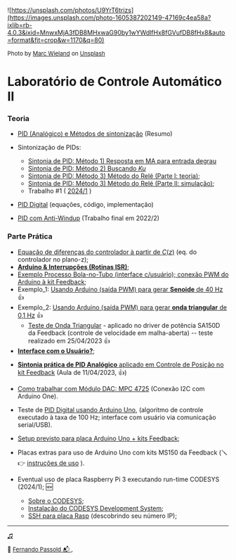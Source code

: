 <!-- title: Lab Controle 2 -->

![https://unsplash.com/photos/U9YrT6trizs](https://images.unsplash.com/photo-1605387202149-47169c4ea58a?ixlib=rb-4.0.3&ixid=MnwxMjA3fDB8MHxwaG90by1wYWdlfHx8fGVufDB8fHx8&auto=format&fit=crop&w=1170&q=80)

<font size="2">
Photo by <a href="https://unsplash.com/@marcwieland95?utm_source=unsplash&utm_medium=referral&utm_content=creditCopyText">Marc Wieland</a> on <a href="https://unsplash.com/s/photos/sailing?utm_source=unsplash&utm_medium=referral&utm_content=creditCopyText">Unsplash</a>
</font>

# Laboratório de Controle Automático II

### Teoria

* [PID (Analógico) e Métodos de sintonização](Lab1/lab1.html) (Resumo) <!-- (aula de 13/10/2022). :white_check_mark: -->

* Sintonização de PIDs: 
  * [Sintonia de PID: Método 1) Resposta em MA para entrada degrau](aula2/aula2.html) <!-- (aula de 20/10/2022); :white_check_mark: -->
  * [Sintonia de PID: Método 2) Buscando *Ku*](aula2/aula2b.html) <!-- (aula de 20/10/2022); :white_check_mark: -->
  * [Sintonia de PID: Método 3) Método do Relé (Parte I: teoria)](https://fpassold.github.io/Controle_2/8_Ajuste_PID/Sintonia_PIDs_usando_ZN.html); <!-- (aula de 27/10/2022); :white_check_mark: -->
  * [Sintonia de PID: Método 3) Método do Relé (Parte II: simulação)](aula2/metodo_rele_2_simulink.html); <!-- (aula de 27/10/2022); :white_check_mark: -->
  * Trabalho #1 ( [2024/1](trabalho_1_2024_1.html) ) <!-- | [2023/1](aula2/trabalho_1_2023_1.html) | [2022/2](aula2/trabalho_1_2022_2.html) ) -->
<!--&nbsp;-->
  * [PID Digital](PID/pid.html) (equações, código, implementação) <!--(previsto para 25/04/2023)-->
<!-- * [PID com anti-windup](PID_anti_windup/PID_anti_windup_1.html) (página em desenvolvimento).-->
  * [PID com Anti-Windup](Trabalho_Final_2/trabalho_final_2_lab_controle_2_2022_2.html) (Trabalho final em 2022/2) 

### Parte Prática

<!--~~* [Proposta de Projeto Final (2022/2)](Projeto_Final/projeto_final.html) :white_check_mark: -->

  * [Equação de diferenças do controlador à partir de $C(z)$](PID_Arduino/controlador_codigo.html) (eq. do controlador no plano-z);
  * [**Arduino & Interrupções (Rotinas ISR)**](Arduino_Int/Arduino_Int.html); <!-- :white_check_mark: -->
  * [Exemplo Processo Bola-no-Tubo (interface c/usuário); conexão PWM do Arduino à kit Feedback](Projeto_Final/parte_10_11_2022.html); <!-- :white_check_mark: -->
  * Exemplo\_1: [Usando Arduino (saída PWM) para gerar **Senoide** de 40 Hz](Projeto_Final/gerador_senoidal.html) :+1:
  * Exemplo\_2: [Usando Arduino (saída PWM) para gerar **onda triangular** de 0,1 Hz](Projeto_Final/onda_triangular.html) :+1:
    * [Teste de Onda Triangular](onda_triangular_driver/triangular_no_driver.html) - aplicado no driver de potência SA150D da Feedback (controle de velocidade em malha-aberta) -- teste realizado em 25/04/2023 :+1:
  * [**Interface com o Usuário?**](Projeto_Final/interface_usuario.html);
<!--&nbsp;-->
* [**Sintonia prática de PID Analógico** aplicado em Controle de Posição no kit Feedback](controle_posicao.html) (Aula de 11/04/2023, :+1:)
<!--&nbsp;-->
* [Como trabalhar com Módulo DAC: MPC 4725](PID_Digital/modulo_DAC.html) (Conexão I2C com Arduino One).
<!--&nbsp;-->
* Teste de [PID Digital usando Arduino Uno](PID_Arduino/PID_no_Arduino.html), (algoritmo de controle executado à taxa de 100 Hz; interface com usuário via comunicação serial/USB).
* [Setup previsto para placa Arduino Uno + kits Feedback](PID_Arduino/setup_arduino_PID.html);
* Placas extras para uso de Arduino Uno com kits MS150 da Feedback (🪛 👉 [instruções de uso](placas_extras/placas_extras.html) ).



* Eventual uso de placa Raspberry Pi 3 executando run-time CODESYS (2024/1); :new:
  * [Sobre o CODESYS](CODESYS/instalacao.html);
  * [Instalação do CODESYS Development System](CODESYS/codesys_install.html);
  * [SSH para placa Rasp](CODESYS/SSH_Rasp.html) (descobrindo seu número IP);



-----

<font size="2">[♫](https://soundcloud.com/prmdmusic/sets/hotel-garuda-ft-violet-days)</font> 

<font size="2">🌊 [Fernando Passold](https://fpassold.github.io/)[ 📬 ](mailto:fpassold@gmail.com), <script language="JavaScript"><!-- Hide JavaScript...
var LastUpdated = document.lastModified;
document.writeln ("página criada em 22/10/2022; atualizada em " + LastUpdated); // End Hiding -->
</script></font>

